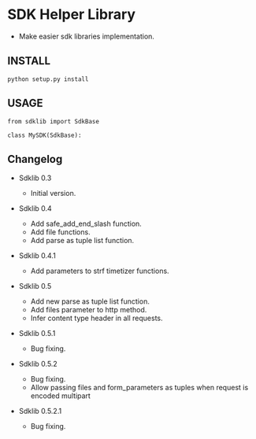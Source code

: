 SDK Helper Library
==================

- Make easier sdk libraries implementation.


## INSTALL

```
python setup.py install
```

## USAGE

```
from sdklib import SdkBase

class MySDK(SdkBase):
```


## Changelog

* Sdklib 0.3
    - Initial version.
    
* Sdklib 0.4
    - Add safe_add_end_slash function.
    - Add file functions.
    - Add parse as tuple list function.

* Sdklib 0.4.1
    - Add parameters to strf timetizer functions.
    
* Sdklib 0.5
    - Add new parse as tuple list function.
    - Add files parameter to http method.
    - Infer content type header in all requests.
    
* Sdklib 0.5.1
    - Bug fixing.

* Sdklib 0.5.2
    - Bug fixing.
    - Allow passing files and form_parameters as tuples when request is encoded multipart
    
* Sdklib 0.5.2.1
    - Bug fixing.